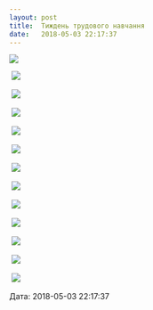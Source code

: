 ```yaml
---
layout: post
title:  Тиждень трудового навчання
date:   2018-05-03 22:17:37
---
```

![](/assets/tiger-1525374037.png)

 ![](/assets/tiger-1525374059.png)

 ![](/assets/tiger-1525374140.png)

 ![](/assets/tiger-1525374169.png)

 ![](/assets/tiger-1525374400.png)

 ![](/assets/tiger-1525374494.png)

 ![](/assets/tiger-1525374556.png)

 ![](/assets/tiger-1525374694.png)

 ![](/assets/tiger-1525374781.png)

 ![](/assets/tiger-1525374874.png)

 ![](/assets/tiger-1525374903.png)

 ![](/assets/tiger-1525375011.png)

 ![](/assets/tiger-1525375038.png)

  
Дата: 2018-05-03 22:17:37